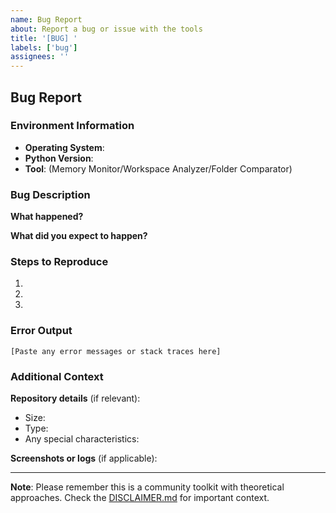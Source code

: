 ```yaml
---
name: Bug Report
about: Report a bug or issue with the tools
title: '[BUG] '
labels: ['bug']
assignees: ''
---
```


## Bug Report

### Environment Information
- **Operating System**: 
- **Python Version**: 
- **Tool**: (Memory Monitor/Workspace Analyzer/Folder Comparator)

### Bug Description
**What happened?**


**What did you expect to happen?**


### Steps to Reproduce
1. 
2. 
3. 

### Error Output
```
[Paste any error messages or stack traces here]
```

### Additional Context
**Repository details** (if relevant):
- Size: 
- Type: 
- Any special characteristics:

**Screenshots or logs** (if applicable):


---
**Note**: Please remember this is a community toolkit with theoretical approaches. Check the [DISCLAIMER.md](../../DISCLAIMER.md) for important context.